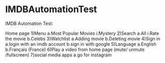 # IMDBAutomationTest
IMDB Automation Test:

Home page
  1)Menu
    a.Most Popular Movies
      i.Mystery
  2)Search
    a.All
      i.Rate the movie
    b.Celebs
  3)Watchlist
    a.Adding movie
    b.Deleting movie
  4)Sign in
    a.login with an imdb account
    b.sign in with google
  5)Language
    a.English
    b.Français (France)
  6)Play a video from home page (mute/ unmute /fullscreen)
  7)social media apps
    a.go for instagram


